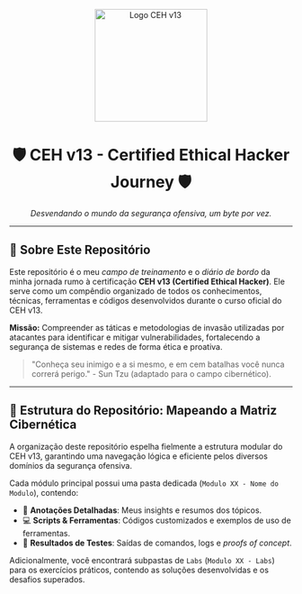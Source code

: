 <p align="center">
  <img src="https://raw.githubusercontent.com/Diags5ac/CEH_v13/main/assets/ceh_logo.png" alt="Logo CEH v13" width="200"/>
</p>

<h1 align="center">🛡️ CEH v13 - Certified Ethical Hacker Journey 🛡️</h1>

<p align="center">
  <em>Desvendando o mundo da segurança ofensiva, um byte por vez.</em>
</p>

<p align="center">
  </p>

---

## 🎯 Sobre Este Repositório

Este repositório é o meu *campo de treinamento* e o *diário de bordo* da minha jornada rumo à certificação **CEH v13 (Certified Ethical Hacker)**. Ele serve como um compêndio organizado de todos os conhecimentos, técnicas, ferramentas e códigos desenvolvidos durante o curso oficial do CEH v13.

**Missão:** Compreender as táticas e metodologias de invasão utilizadas por atacantes para identificar e mitigar vulnerabilidades, fortalecendo a segurança de sistemas e redes de forma ética e proativa.

> "Conheça seu inimigo e a si mesmo, e em cem batalhas você nunca correrá perigo." - Sun Tzu (adaptado para o campo cibernético).

---

## 📂 Estrutura do Repositório: Mapeando a Matriz Cibernética

A organização deste repositório espelha fielmente a estrutura modular do CEH v13, garantindo uma navegação lógica e eficiente pelos diversos domínios da segurança ofensiva.

Cada módulo principal possui uma pasta dedicada (`Modulo XX - Nome do Modulo`), contendo:
* 📝 **Anotações Detalhadas**: Meus insights e resumos dos tópicos.
* 💻 **Scripts & Ferramentas**: Códigos customizados e exemplos de uso de ferramentas.
* 🧪 **Resultados de Testes**: Saídas de comandos, logs e *proofs of concept*.

Adicionalmente, você encontrará subpastas de `Labs` (`Modulo XX - Labs`) para os exercícios práticos, contendo as soluções desenvolvidas e os desafios superados.
